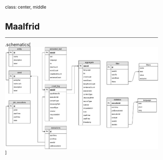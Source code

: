 
class: center, middle

# Maalfrid

---

.schematics[
  ![relasjoner](assets/maalfrid.png "Relasjoner")
]
